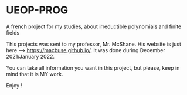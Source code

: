 # UEOP-PROG
A french project for my studies, about irreductible polynomials and finite fields



This projects was sent to my professor, Mr. McShane. His website is just here --> https://macbuse.github.io/.
It was done during December 2021/January 2022.

You can take all information you want in this project, but please, keep in mind that it is MY work.

Enjoy !
